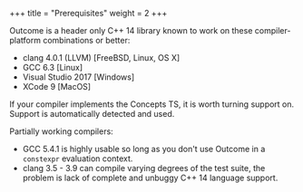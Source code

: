 +++
title = "Prerequisites"
weight = 2
+++

Outcome is a header only C++ 14 library known to work on these compiler-platform combinations or better:

- clang 4.0.1 (LLVM) [FreeBSD, Linux, OS X]
- GCC 6.3 [Linux]
- Visual Studio 2017 [Windows]
- XCode 9 [MacOS]

If your compiler implements the Concepts TS, it is worth turning support on. Support is automatically
detected and used.

Partially working compilers:

- GCC 5.4.1 is highly usable so long as you don't use Outcome in a `constexpr` evaluation context.
- clang 3.5 - 3.9 can compile varying degrees of the test suite, the problem is lack of complete and unbuggy C++ 14 language support.

